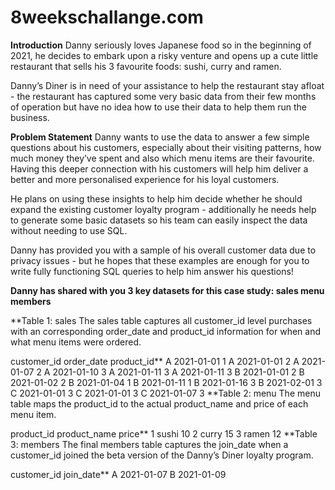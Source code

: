 # 8weekschallange.com
**Introduction**
Danny seriously loves Japanese food so in the beginning of 2021, he decides to embark upon a risky venture and opens up a cute little restaurant that sells his 3 favourite foods: sushi, curry and ramen.

Danny’s Diner is in need of your assistance to help the restaurant stay afloat - the restaurant has captured some very basic data from their few months of operation but have no idea how to use their data to help them run the business.

**Problem Statement**
Danny wants to use the data to answer a few simple questions about his customers, especially about their visiting patterns, how much money they’ve spent and also which menu items are their favourite. Having this deeper connection with his customers will help him deliver a better and more personalised experience for his loyal customers.

He plans on using these insights to help him decide whether he should expand the existing customer loyalty program - additionally he needs help to generate some basic datasets so his team can easily inspect the data without needing to use SQL.

Danny has provided you with a sample of his overall customer data due to privacy issues - but he hopes that these examples are enough for you to write fully functioning SQL queries to help him answer his questions!

**Danny has shared with you 3 key datasets for this case study:
sales
menu
members**

**Table 1: sales
The sales table captures all customer_id level purchases with an corresponding order_date and product_id information for when and what menu items were ordered.

customer_id	order_date	product_id**
A	2021-01-01	1
A	2021-01-01	2
A	2021-01-07	2
A	2021-01-10	3
A	2021-01-11	3
A	2021-01-11	3
B	2021-01-01	2
B	2021-01-02	2
B	2021-01-04	1
B	2021-01-11	1
B	2021-01-16	3
B	2021-02-01	3
C	2021-01-01	3
C	2021-01-01	3
C	2021-01-07	3
**Table 2: menu
The menu table maps the product_id to the actual product_name and price of each menu item.

product_id	product_name	price**
1	sushi	10
2	curry	15
3	ramen	12
**Table 3: members
The final members table captures the join_date when a customer_id joined the beta version of the Danny’s Diner loyalty program.

customer_id	join_date**
A	2021-01-07
B	2021-01-09
